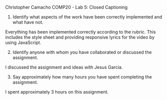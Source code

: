 Christopher Camacho
COMP20 - Lab 5: Closed Captioning


1) Identify what aspects of the work have been correctly implemented and 
what have not.

Everything has been implemented correctly according to the rubric. 
This includes the style sheet and providing responsive lyrics for
the video by using JavaScript.

2) Identify anyone with whom you have collaborated or discussed the assignment.

I discussed the assignment and ideas with Jesus Garcia.


3) Say approximately how many hours you have spent completing the assignment.

I spent approximately 3 hours on this assignment.

